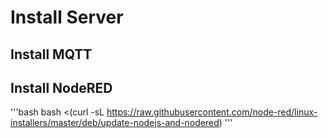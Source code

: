 # Install Server



## Install MQTT





## Install NodeRED


'''bash
bash <(curl -sL https://raw.githubusercontent.com/node-red/linux-installers/master/deb/update-nodejs-and-nodered)
'''
